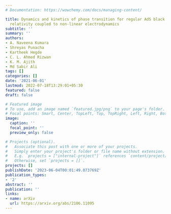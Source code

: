 ```yaml
---
# Documentation: https://wowchemy.com/docs/managing-content/

title: Dynamics and kinetics of phase transition for regular AdS black holes in general
  relativity coupled to non-linear electrodynamics
subtitle: ''
summary: ''
authors:
- A. Naveena Kumara
- Shreyas Punacha
- Kartheek Hegde
- C. L. Ahmed Rizwan
- K. M. Ajith
- Md Sabir Ali
tags: []
categories: []
date: '2021-06-01'
lastmod: 2022-07-18T13:29:01+05:30
featured: false
draft: false

# Featured image
# To use, add an image named `featured.jpg/png` to your page's folder.
# Focal points: Smart, Center, TopLeft, Top, TopRight, Left, Right, BottomLeft, Bottom, BottomRight.
image:
  caption: ''
  focal_point: ''
  preview_only: false

# Projects (optional).
#   Associate this post with one or more of your projects.
#   Simply enter your project's folder or file name without extension.
#   E.g. `projects = ["internal-project"]` references `content/project/deep-learning/index.md`.
#   Otherwise, set `projects = []`.
projects: []
publishDate: '2023-06-04T00:01:49.073769Z'
publication_types:
- '2'
abstract: ''
publication: ''
links:
- name: arXiv
  url: https://arxiv.org/abs/2106.11095
---
```

